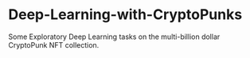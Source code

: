 # Deep-Learning-with-CryptoPunks
Some Exploratory Deep Learning tasks on the multi-billion dollar CryptoPunk NFT collection.
